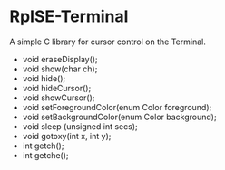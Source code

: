 # RpISE-Terminal
A simple C library for cursor control on the Terminal.

* void eraseDisplay();
* void show(char ch);
* void hide();
* void hideCursor();
* void showCursor();
* void setForegroundColor(enum Color foreground);
* void setBackgroundColor(enum Color background);
* void sleep (unsigned int secs);
* void gotoxy(int x, int y);
* int getch();
* int getche();

